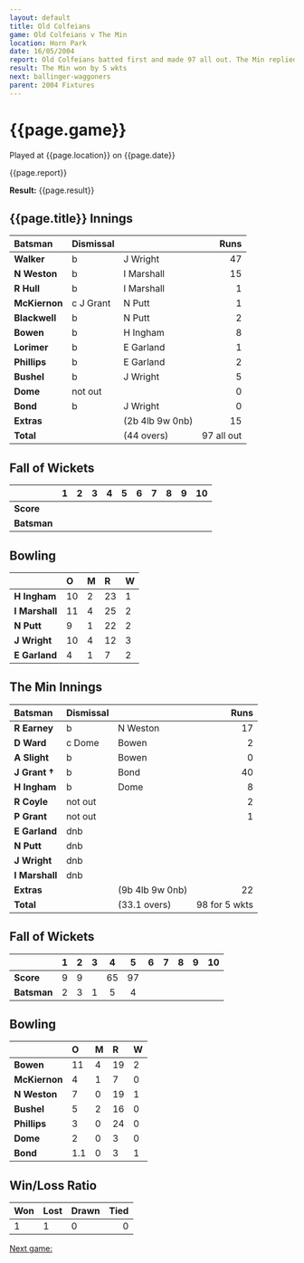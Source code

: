 ```yaml
---
layout: default
title: Old Colfeians
game: Old Colfeians v The Min
location: Horn Park
date: 16/05/2004
report: Old Colfeians batted first and made 97 all out. The Min replied with 98 for 5 wkts
result: The Min won by 5 wkts
next: ballinger-waggoners
parent: 2004 Fixtures
---
```


# {{page.game}}

Played at {{page.location}} on {{page.date}}

{{page.report}}

**Result:** {{page.result}}

## {{page.title}} Innings

| Batsman | Dismissal |  | Runs |
|:---|:---|---|---:|
| **Walker** | b | J Wright | 47 |
| **N Weston** | b | I Marshall | 15 |
| **R Hull** | b | I Marshall | 1 |
| **McKiernon** | c J Grant | N Putt | 1 |
| **Blackwell** | b | N Putt | 2 |
| **Bowen** | b | H Ingham | 8 |
| **Lorimer** | b | E Garland | 1 |
| **Phillips** | b | E Garland | 2 |
| **Bushel** | b | J Wright | 5 |
| **Dome** | not out |  | 0 |
| **Bond** | b | J Wright | 0 |
| **Extras** | | (2b 4lb 9w 0nb) | 15 |
| **Total** | | (44 overs) | 97 all out |

## Fall of Wickets

| | 1 | 2 | 3 | 4 | 5 | 6 | 7 | 8 | 9 | 10 |
|---|:---:|:---:|:---:|:---:|:---:|:---:|:---:|:---:|:---:|:---:|
| **Score** |  |  |  |  |  |  |  |  |  |  |
| **Batsman** |  |  |  |  |  |  |  |  |  |  |

## Bowling

| | O | M | R | W |
|---|:---|:---|:---|:---|
| **H Ingham** | 10 | 2 | 23 | 1 |
| **I Marshall** | 11 | 4 | 25 | 2 |
| **N Putt** | 9 | 1 | 22 | 2 |
| **J Wright** | 10 | 4 | 12 | 3 |
| **E Garland** | 4 | 1 | 7 | 2 |

## The Min Innings

| Batsman | Dismissal |  | Runs |
|:---|:---|---|---:|
| **R Earney** | b | N Weston | 17 |
| **D Ward** | c Dome | Bowen | 2 |
| **A Slight** | b | Bowen | 0 |
| **J Grant &#8224;** | b | Bond | 40 |
| **H Ingham** | b | Dome | 8 |
| **R Coyle** | not out |  | 2 |
| **P Grant** | not out |  | 1 |
| **E Garland** | dnb |  |  |
| **N Putt** | dnb |  |  |
| **J Wright** | dnb |  |  |
| **I Marshall** | dnb |  |  |
| **Extras** | | (9b 4lb 9w 0nb) | 22 |
| **Total** | | (33.1 overs) | 98 for 5 wkts |

## Fall of Wickets

| | 1 | 2 | 3 | 4 | 5 | 6 | 7 | 8 | 9 | 10 |
|---|:---:|:---:|:---:|:---:|:---:|:---:|:---:|:---:|:---:|:---:|
| **Score** | 9 | 9 |  | 65 | 97 |  |  |  |  |  |
| **Batsman** | 2 | 3 | 1 | 5 | 4 |  |  |  |  |  |

## Bowling

| | O | M | R | W |
|---|:---|:---|:---|:---|
| **Bowen** | 11 | 4 | 19 | 2 |
| **McKiernon** | 4 | 1 | 7 | 0 |
| **N Weston** | 7 | 0 | 19 | 1 |
| **Bushel** | 5 | 2 | 16 | 0 |
| **Phillips** | 3 | 0 | 24 | 0 |
| **Dome** | 2 | 0 | 3 | 0 |
| **Bond** | 1.1 | 0 | 3 | 1 |

## Win/Loss Ratio

| Won | Lost | Drawn | Tied |
|:---|:---|:---|---:|
| 1 | 1 | 0 | 0 |

[Next game:]({{page.next}})